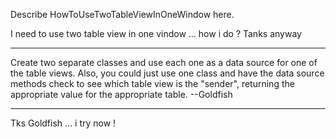 Describe HowToUseTwoTableViewInOneWindow here.

I need to use two table view in one vindow ... how i do ?
Tanks anyway 

----

Create two separate classes and use each one as a data source for one of the table views.
Also, you could just use one class and have the data source methods check to see which table view is the "sender",
returning the appropriate value for the appropriate table. --Goldfish

----

Tks Goldfish ... i try now !
